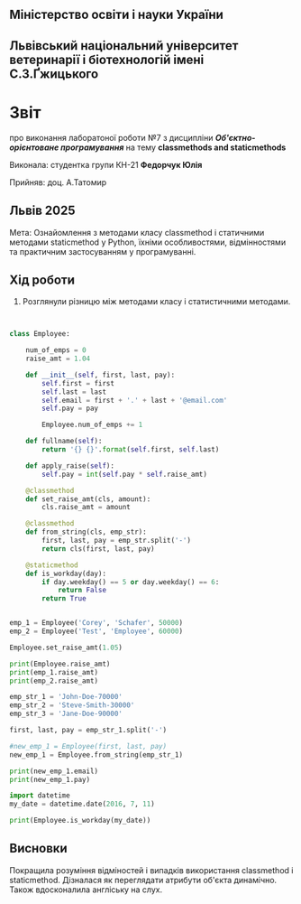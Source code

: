 ## Міністерство освіти і науки України

## Львівський національний університет ветеринарії і біотехнологій імені С.З.Ґжицького

# Звіт

про виконання лаборатоної роботи №7 з дисципліни ***Об'єктно-орієнтоване програмування*** на тему **classmethods and staticmethods**

Виконала: студентка групи КН-21 **Федорчук Юлія**

Прийняв: доц. А.Татомир

## Львів 2025

Мета: Ознайомлення з методами класу classmethod і статичними методами staticmethod у Python, їхніми особливостями, відмінностями та практичним застосуванням у програмуванні.

## Хід роботи

1. Розглянули різницю між методами класу і статистичними методами.

```py


class Employee:

    num_of_emps = 0
    raise_amt = 1.04

    def __init__(self, first, last, pay):
        self.first = first
        self.last = last
        self.email = first + '.' + last + '@email.com'
        self.pay = pay

        Employee.num_of_emps += 1

    def fullname(self):
        return '{} {}'.format(self.first, self.last)

    def apply_raise(self):
        self.pay = int(self.pay * self.raise_amt)

    @classmethod
    def set_raise_amt(cls, amount):
        cls.raise_amt = amount

    @classmethod
    def from_string(cls, emp_str):
        first, last, pay = emp_str.split('-')
        return cls(first, last, pay)

    @staticmethod
    def is_workday(day):
        if day.weekday() == 5 or day.weekday() == 6:
            return False
        return True


emp_1 = Employee('Corey', 'Schafer', 50000)
emp_2 = Employee('Test', 'Employee', 60000)

Employee.set_raise_amt(1.05)

print(Employee.raise_amt)
print(emp_1.raise_amt)
print(emp_2.raise_amt)

emp_str_1 = 'John-Doe-70000'
emp_str_2 = 'Steve-Smith-30000'
emp_str_3 = 'Jane-Doe-90000'

first, last, pay = emp_str_1.split('-')

#new_emp_1 = Employee(first, last, pay)
new_emp_1 = Employee.from_string(emp_str_1)

print(new_emp_1.email)
print(new_emp_1.pay)

import datetime
my_date = datetime.date(2016, 7, 11)

print(Employee.is_workday(my_date))

```

## Висновки

Покращила розуміння відміностей і випадків використання classmethod і staticmethod. Дізналася як переглядати атрибути об'єкта динамічно. Також вдосконалила англіську на слух.